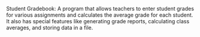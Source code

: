 Student Gradebook: A program that allows teachers to enter student grades for
various assignments and calculates the average grade for each student. It also
has special features like generating grade reports, calculating class averages, and storing data
in a file.

